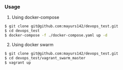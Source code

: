 ### Usage
1. Using docker-compose
```sh
$ git clone git@github.com:mayurs142/devops_test.git
$ cd devops_test
$ docker-compose -f ./docker-compose.yaml up -d
```

2. Using docker swarm
```sh
$ git clone git@github.com:mayurs142/devops_test.git
$ cd devops_test/vagrant_swarm_master
$ vagrant up
```

